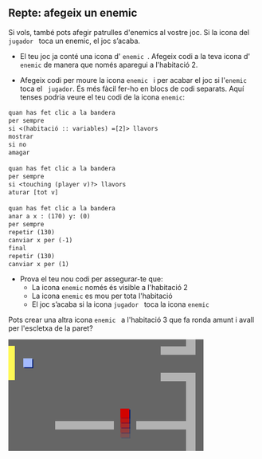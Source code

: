 ## Repte: afegeix un enemic

Si vols, també pots afegir patrulles d'enemics al vostre joc. Si la icona del `jugador ` toca un enemic, el joc s’acaba.

+ El teu joc ja conté una icona d' `enemic `. Afegeix codi a la teva icona d' `enemic` de manera que només aparegui a l'habitació 2.

+ Afegeix codi per moure la icona `enemic ` i per acabar el joc si l'` enemic ` toca el ` jugador`. És més fàcil fer-ho en blocs de codi separats. Aquí tenses podria veure el teu codi de la icona ` enemic `:

```blocks3
quan has fet clic a la bandera
per sempre
si <(habitació :: variables) =[2]> llavors
mostrar
si no
amagar

quan has fet clic a la bandera
per sempre
si <touching (player v)?> llavors
aturar [tot v]

quan has fet clic a la bandera
anar a x : (170) y: (0)
per sempre
repetir (130)
canviar x per (-1)
final
repetir (130)
canviar x per (1)
```

+ Prova el teu nou codi per assegurar-te que: 
    + La icona ` enemic ` només és visible a l'habitació 2
    + La icona ` enemic ` es mou per tota l'habitació
    + El joc s’acaba si la icona `jugador ` toca la icona ` enemic `

Pots crear una altra icona `enemic ` a l'habitació 3 que fa ronda amunt i avall per l'escletxa de la paret?

![captura de pantalla](images/world-enemy2.png)